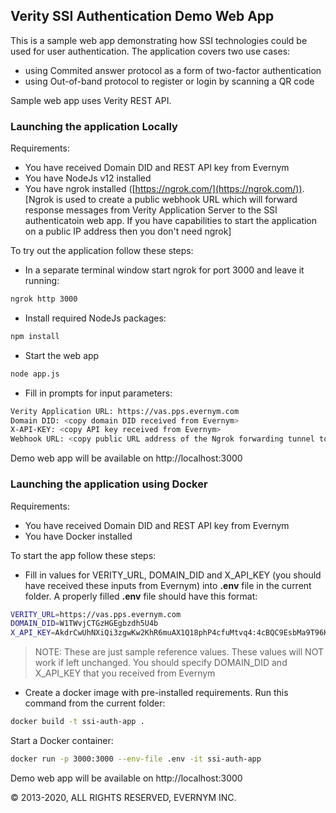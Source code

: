 ## Verity SSI Authentication Demo Web App

This is a sample web app demonstrating how SSI technologies could be used for user authentication.
The application covers two use cases:
- using Commited answer protocol as a form of two-factor authentication
- using Out-of-band protocol to register or login by scanning a QR code

Sample web app uses Verity REST API.

### Launching the application Locally

Requirements:
- You have received Domain DID and REST API key from Evernym
- You have NodeJs v12 installed
- You have ngrok installed ([https://ngrok.com/](https://ngrok.com/)). [Ngrok is used to create a public webhook URL which will forward response messages from Verity Application Server to the SSI authenticatoin web app. If you have capabilities to start the application on a public IP address then you don't need ngrok]

To try out the application follow these steps:

- In a separate terminal window start ngrok for port 3000 and leave it running:
```sh
ngrok http 3000
```
- Install required NodeJs packages:
```sh
npm install
```
- Start the web app
```sh
node app.js
```

- Fill in prompts for input parameters:
```sh
Verity Application URL: https://vas.pps.evernym.com
Domain DID: <copy domain DID received from Evernym>
X-API-KEY: <copy API key received from Evernym>
Webhook URL: <copy public URL address of the Ngrok forwarding tunnel to your local port 3000>
```

Demo web app will be available on http://localhost:3000

### Launching the application using Docker

Requirements:
- You have received Domain DID and REST API key from Evernym
- You have Docker installed

To start the app follow these steps:
- Fill in values for VERITY_URL, DOMAIN_DID and X_API_KEY (you should have received these inputs from Evernym) into **.env** file in the current folder. A properly filled **.env** file should have this format:
```sh
VERITY_URL=https://vas.pps.evernym.com
DOMAIN_DID=W1TWvjCTGzHGEgbzdh5U4b
X_API_KEY=AkdrCwUhNXiQi3zgwKw2KhR6muAX1Q18phP4cfuMtvq4:4cBQC9EsbMa9T96KA4noZwLJQuVcd6KBwaqFhRqZQKFWT45VEm3jbPCm8S6bqhwh3UKEKAPkHeLz9Gb1d1YE1dW
```
> NOTE: These are just sample reference values. These values will NOT work if left unchanged. You should specify DOMAIN_DID and X_API_KEY that you received from Evernym
- Create a docker image with pre-installed requirements. Run this command from the current folder:
```sh
docker build -t ssi-auth-app .
```
Start a Docker container:
```sh
docker run -p 3000:3000 --env-file .env -it ssi-auth-app
```

Demo web app will be available on http://localhost:3000

© 2013-2020, ALL RIGHTS RESERVED, EVERNYM INC.